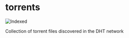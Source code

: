 torrents 
========
![Indexed](https://img.shields.io/badge/indexed-22605-blue)

Collection of torrent files discovered in the DHT network
